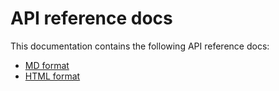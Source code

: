 # API reference docs

This documentation contains the following API reference docs:

- [MD format](./md/kyverno-json.v1alpha1.md)
- [HTML format](./html/kyverno-json.v1alpha1.html)
